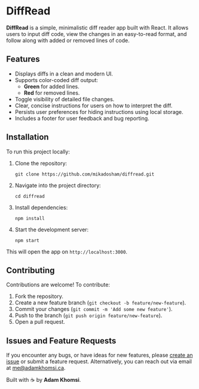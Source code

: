 # DiffRead

**DiffRead** is a simple, minimalistic diff reader app built with React. It allows users to input diff code, view the changes in an easy-to-read format, and follow along with added or removed lines of code.

## Features

- Displays diffs in a clean and modern UI.
- Supports color-coded diff output:
  - **Green** for added lines.
  - **Red** for removed lines.
- Toggle visibility of detailed file changes.
- Clear, concise instructions for users on how to interpret the diff.
- Persists user preferences for hiding instructions using local storage.
- Includes a footer for user feedback and bug reporting.

## Installation

To run this project locally:

1. Clone the repository:

   ```
   git clone https://github.com/mikadosham/diffread.git
   ```

2. Navigate into the project directory:

   ```
   cd diffread
   ```

3. Install dependencies:

   ```
   npm install
   ```

4. Start the development server:

   ```
   npm start
   ```

This will open the app on `http://localhost:3000`.

## Contributing

Contributions are welcome! To contribute:

1. Fork the repository.
2. Create a new feature branch (`git checkout -b feature/new-feature`).
3. Commit your changes (`git commit -m 'Add some new feature'`).
4. Push to the branch (`git push origin feature/new-feature`).
5. Open a pull request.

## Issues and Feature Requests

If you encounter any bugs, or have ideas for new features, please [create an issue](https://github.com/mikadosham/diffread/issues) or submit a feature request. Alternatively, you can reach out via email at [me@adamkhomsi.ca](mailto:me@adamkhomsi.ca).

Built with ☕ by **Adam Khomsi**.
